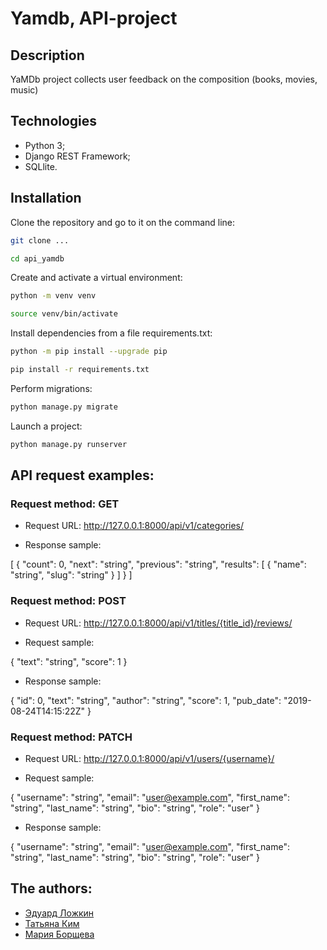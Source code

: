 # Yamdb, API-project

## Description

YaMDb project collects user feedback on the composition (books, movies, music)

## Technologies

- Python 3;
- Django REST Framework;
- SQLlite.

## Installation

Clone the repository and go to it on the command line:

```bash
git clone ...
```

```bash
cd api_yamdb
```

Create and activate a virtual environment:

```bash
python -m venv venv
```

```bash
source venv/bin/activate
```

Install dependencies from a file requirements.txt:

```bash
python -m pip install --upgrade pip
```

```bash
pip install -r requirements.txt
```

Perform migrations:

```bash
python manage.py migrate
```

Launch a project:

```bash
python manage.py runserver
```

## API request examples:

### Request method: GET

- Request URL: http://127.0.0.1:8000/api/v1/categories/

- Response sample:

[
  {
    "count": 0,
    "next": "string",
    "previous": "string",
    "results": [
      {
        "name": "string",
        "slug": "string"
      }
    ]
  }
]

### Request method: POST

- Request URL: http://127.0.0.1:8000/api/v1/titles/{title_id}/reviews/

- Request sample:

{
  "text": "string",
  "score": 1
}

- Response sample:

{
  "id": 0,
  "text": "string",
  "author": "string",
  "score": 1,
  "pub_date": "2019-08-24T14:15:22Z"
}

### Request method: PATCH

- Request URL: http://127.0.0.1:8000/api/v1/users/{username}/

- Request sample:

{
  "username": "string",
  "email": "user@example.com",
  "first_name": "string",
  "last_name": "string",
  "bio": "string",
  "role": "user"
}

- Response sample:

{
  "username": "string",
  "email": "user@example.com",
  "first_name": "string",
  "last_name": "string",
  "bio": "string",
  "role": "user"
}

## The authors:

- [Эдуард Ложкин](https://github.com/lozhkinea)
- [Татьяна Ким](https://github.com/TatianaVKim)
- [Мария Борщева](https://github.com/Mashabor)
